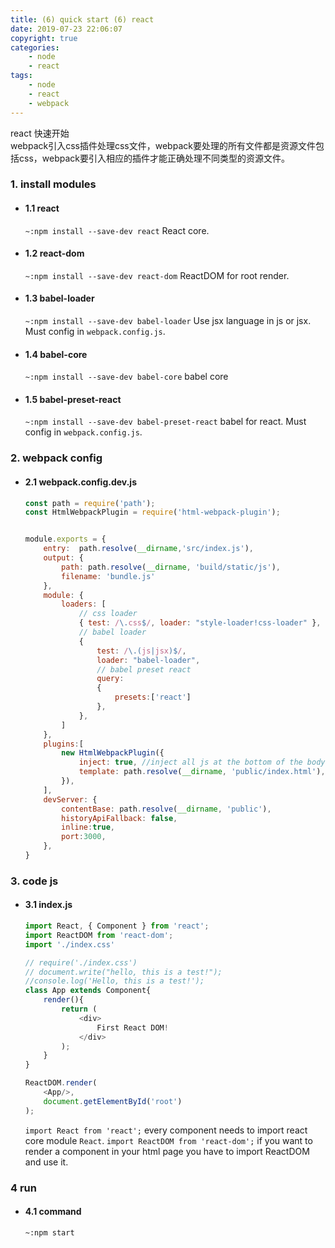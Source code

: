 ```yaml
---
title: (6) quick start (6) react
date: 2019-07-23 22:06:07
copyright: true
categories:
    - node
    - react
tags:
    - node
    - react
    - webpack
---
```

react 快速开始    
webpack引入css插件处理css文件，webpack要处理的所有文件都是资源文件包括css，webpack要引入相应的插件才能正确处理不同类型的资源文件。

<!-- more -->

### **1. install modules**

+ #### 1.1 react
    
    `~:npm install --save-dev react`
    React core.

+ #### 1.2 react-dom
    
    `~:npm install --save-dev react-dom`
    ReactDOM for root render.

+ #### 1.3 babel-loader
  
    `~:npm install --save-dev babel-loader`
    Use jsx language in js or jsx. Must config in `webpack.config.js`.

+ #### 1.4 babel-core
  
    `~:npm install --save-dev babel-core`
    babel core

+ #### 1.5 babel-preset-react

    `~:npm install --save-dev babel-preset-react`
    babel for react. Must config in `webpack.config.js`.

### **2. webpack config**

+ #### 2.1 webpack.config.dev.js
  
    ```js
    const path = require('path');
    const HtmlWebpackPlugin = require('html-webpack-plugin');


    module.exports = {
        entry:  path.resolve(__dirname,'src/index.js'),
        output: {
            path: path.resolve(__dirname, 'build/static/js'),
            filename: 'bundle.js'
        },
        module: {
            loaders: [
                // css loader
                { test: /\.css$/, loader: "style-loader!css-loader" },
                // babel loader
                { 
                    test: /\.(js|jsx)$/, 
                    loader: "babel-loader",
                    // babel preset react
                    query:
                    {
                        presets:['react']
                    },
                },
            ]
        },
        plugins:[
            new HtmlWebpackPlugin({
                inject: true, //inject all js at the bottom of the body
                template: path.resolve(__dirname, 'public/index.html'), //source file
            }),
        ],
        devServer: {
            contentBase: path.resolve(__dirname, 'public'),
            historyApiFallback: false,
            inline:true,
            port:3000,
        },
    }
    ```

### **3. code js**

+ #### 3.1 index.js

    ```js
    import React, { Component } from 'react';
    import ReactDOM from 'react-dom';
    import './index.css'

    // require('./index.css')
    // document.write("hello, this is a test!");
    //console.log('Hello, this is a test!');
    class App extends Component{
        render(){
            return (
                <div>
                    First React DOM!
                </div>
            );
        }
    }

    ReactDOM.render(
        <App/>,
        document.getElementById('root')
    );
    ```
    `import React from 'react';` every component needs to import react core module `React`.
    `import ReactDOM from 'react-dom';` if you want to render a component in your html page you have to import ReactDOM and use it.

### **4 run**

+ #### 4.1 command

    `~:npm start`

